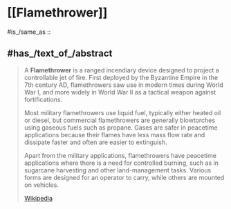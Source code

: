 
# [[Flamethrower]] 

#is_/same_as :: 

## #has_/text_of_/abstract 

> A **Flamethrower** is a ranged incendiary device designed to project a controllable jet of fire. 
> First deployed by the Byzantine Empire in the 7th century AD, 
> flamethrowers saw use in modern times during World War I, 
> and more widely in World War II as a tactical weapon against fortifications.
>
> Most military flamethrowers use liquid fuel, typically either heated oil or diesel, 
> but commercial flamethrowers are generally blowtorches using gaseous fuels such as propane. 
> Gases are safer in peacetime applications 
> because their flames have less mass flow rate and dissipate faster and often are easier to extinguish.
>
> Apart from the military applications, flamethrowers have peacetime applications 
> where there is a need for controlled burning, 
> such as in sugarcane harvesting and other land-management tasks. 
> Various forms are designed for an operator to carry, while others are mounted on vehicles.
>
> [Wikipedia](https://en.wikipedia.org/wiki/Flamethrower) 

